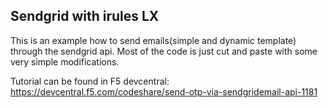 <h2> Sendgrid with irules LX </h2>
<p>
This is an example how to send emails(simple and dynamic template) through the sendgrid api.
Most of the code is just cut and paste with some very simple modifications.


Tutorial can be found in F5 devcentral:
https://devcentral.f5.com/codeshare/send-otp-via-sendgridemail-api-1181
</p>